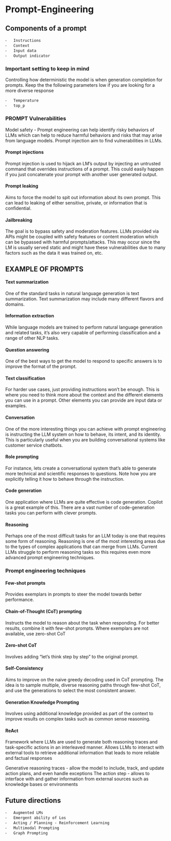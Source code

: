 # Prompt-Engineering


## Components of a prompt
	⁃	Instructions
	⁃	Context
	⁃	Input data
	⁃	Output indicator

### Important setting to keep in mind

Controlling how deterministic the model is when generation completion for prompts. Keep the the following parameters low if you are looking for a more diverse response

	⁃	Temperature
	⁃	top_p


### PROMPT Vulnerabilities

Model safety - Prompt engineering can help identify risky behaviors of LLMs which can help to reduce harmful behaviors and risks that may arise from language models. Prompt injection aim to find vulnerabilities in LLMs.

#### Prompt injections

Prompt injection is used to hijack an LM’s output by injecting an untrusted command that overrides instructions of a prompt. This could easily happen if you just concatenate your prompt with another user generated output. 

#### Prompt leaking

Aims to force the model to spit out information about its own prompt. This can lead to leaking of either sensitive, private, or information that is confidential.

#### Jailbreaking

The goal is to bypass safety and moderation features. LLMs provided via APIs might be coupled with safety features or content moderation which can be bypassed with harmful prompts/attacks. This may occur since the LM is usually served static and might have these vulnerabilities due to many factors such as the data it was trained on, etc.


## EXAMPLE OF PROMPTS

#### Text summarization

One of the standard tasks in natural language generation is text summarization. Text summarization may include many different flavors and domains.

#### Information extraction

While language models are trained to perform natural language generation and related tasks, it’s also very capable of performing classification and a range of other NLP tasks.

#### Question answering

One of the best ways to get the model to respond to specific answers is to improve the format of the prompt. 

#### Text classification

For harder use cases, just providing instructions won’t be enough. This is where you need to think more about the context and the different elements you can use in a prompt. Other elements you can provide are input data or examples.

#### Conversation 

One of the more interesting things you can achieve with prompt engineering is instructing the LLM system on how to behave, its intent, and its identity. This is particularly useful when you are building conversational systems like customer service chatbots.

#### Role prompting

For instance, lets create a conversational system that’s able to generate more technical and scientific responses to questions. Note how you are explicitly telling it how to behave through the instruction.

#### Code generation

One application where LLMs are quite effective is code generation. Copilot is a great example of this. There are a vast number of code-generation tasks you can perform with clever prompts.

#### Reasoning

Perhaps one of the most difficult tasks for an LLM today is one that requires some form of reasoning. Reasoning is one of the most interesting areas due to the types of complex applications that can merge from LLMs. Current LLMs struggle to perform reasoning tasks so this requires even more advanced prompt engineering techniques. 

### Prompt engineering techniques

#### Few-shot prompts
Provides exemplars in prompts to steer the model towards better performance.

#### Chain-of-Thought (CoT) prompting
Instructs the model to reason about the task when responding. For better results, combine it with few-shot prompts. Where exemplars are not available, use zero-shot CoT

#### Zero-shot CoT
Involves adding “let’s think step by step” to the original prompt.

#### Self-Consistency
Aims to improve on the naive greedy decoding used in CoT prompting. The idea is to sample multiple, diverse reasoning paths through few-shot CoT, and use the generations to select the most consistent answer. 

#### Generation Knowledge Prompting
Involves using additional knowledge provided as part of the context to improve results on complex tasks such as common sense reasoning.

#### ReAct
Framework where LLMs are used to generate both reasoning traces and task-specific actions in an interleaved manner. Allows LLMs to interact with external tools to retrieve additional information that leads to more reliable and factual responses

Generative reasoning traces - allow the model to include, track, and update action plans, and even handle exceptions
The action step - allows to interface with and gather information from external sources such as knowledge bases or environments


 ## Future directions
	⁃	Augmented LMs
	⁃	Emergent ability of Los
	⁃	Acting / Planning - Reinforcement Learning
	⁃	Multimodal Prompting
	⁃	Graph Prompting
